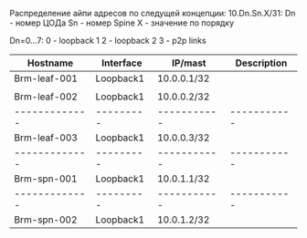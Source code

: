 Распределение айпи адресов по следущей концепции:
10.Dn.Sn.X/31:
Dn - номер ЦОДа
Sn - номер Spine
X  - значение по порядку

Dn=0...7:
0 - loopback 1
2 - loopback 2
3 - p2p links

| Hostname      | Interface | IP/mast     | Description |
| ------------- | --------- | ----------- | ----------- |
|  Brm-leaf-001 | Loopback1 | 10.0.0.1/32 |             |
|               |           |             |             |
|  Brm-leaf-002 | Loopback1 | 10.0.0.2/32 |             |
| ------------- | --------- | ----------- | ----------- |
|  Brm-leaf-003 | Loopback1 | 10.0.0.3/32 |             |
| ------------- | --------- | ----------- | ----------- |
|  Brm-spn-001  | Loopback1 | 10.0.1.1/32 |             |
| ------------- | --------- | ----------- | ----------- |
|  Brm-spn-002  | Loopback1 | 10.0.1.2/32 |             |
